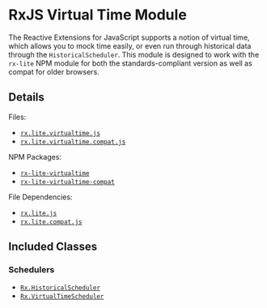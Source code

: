 # RxJS Virtual Time Module #

The Reactive Extensions for JavaScript supports a notion of virtual time, which allows you to mock time easily, or even run through historical data through the `HistoricalScheduler`. This module is designed to work with the `rx-lite` NPM module for both the standards-compliant version as well as compat for older browsers.

## Details ##

Files:
- [`rx.lite.virtualtime.js`](https://github.com/Reactive-Extensions/RxJS/blob/master/modules/rx-lite-virtualtime/rx.lite.virtualtime.js)
- [`rx.lite.virtualtime.compat.js`](https://github.com/Reactive-Extensions/RxJS/blob/master/modules/rx-lite-virtualtime-compat/rx.lite.virtualtime.compat.js)

NPM Packages:
- [`rx-lite-virtualtime`](https://www.npmjs.org/package/rx-lite-virtualtime)
- [`rx-lite-virtualtime-compat`](https://www.npmjs.org/package/rx-lite-virtualtime-compat)

File Dependencies:
- [`rx.lite.js`](https://github.com/Reactive-Extensions/RxJS/blob/master/dist/rx.lite.js)
- [`rx.lite.compat.js`](https://github.com/Reactive-Extensions/RxJS/blob/master/dist/rx.lite.compat.js)

## Included Classes ##

### Schedulers

- [`Rx.HistoricalScheduler`](../../api/schedulers/historicalscheduler.md)
- [`Rx.VirtualTimeScheduler`](../../api/schedulers/virtualtimescheduler.md)
